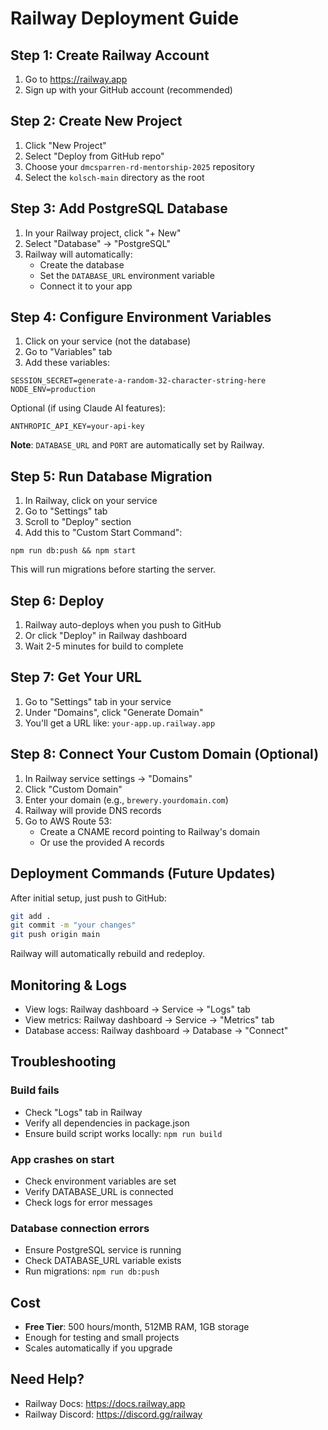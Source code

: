 # Railway Deployment Guide

## Step 1: Create Railway Account
1. Go to https://railway.app
2. Sign up with your GitHub account (recommended)

## Step 2: Create New Project
1. Click "New Project"
2. Select "Deploy from GitHub repo"
3. Choose your `dmcsparren-rd-mentorship-2025` repository
4. Select the `kolsch-main` directory as the root

## Step 3: Add PostgreSQL Database
1. In your Railway project, click "+ New"
2. Select "Database" → "PostgreSQL"
3. Railway will automatically:
   - Create the database
   - Set the `DATABASE_URL` environment variable
   - Connect it to your app

## Step 4: Configure Environment Variables
1. Click on your service (not the database)
2. Go to "Variables" tab
3. Add these variables:

```
SESSION_SECRET=generate-a-random-32-character-string-here
NODE_ENV=production
```

Optional (if using Claude AI features):
```
ANTHROPIC_API_KEY=your-api-key
```

**Note**: `DATABASE_URL` and `PORT` are automatically set by Railway.

## Step 5: Run Database Migration
1. In Railway, click on your service
2. Go to "Settings" tab
3. Scroll to "Deploy" section
4. Add this to "Custom Start Command":
```
npm run db:push && npm start
```

This will run migrations before starting the server.

## Step 6: Deploy
1. Railway auto-deploys when you push to GitHub
2. Or click "Deploy" in Railway dashboard
3. Wait 2-5 minutes for build to complete

## Step 7: Get Your URL
1. Go to "Settings" tab in your service
2. Under "Domains", click "Generate Domain"
3. You'll get a URL like: `your-app.up.railway.app`

## Step 8: Connect Your Custom Domain (Optional)
1. In Railway service settings → "Domains"
2. Click "Custom Domain"
3. Enter your domain (e.g., `brewery.yourdomain.com`)
4. Railway will provide DNS records
5. Go to AWS Route 53:
   - Create a CNAME record pointing to Railway's domain
   - Or use the provided A records

## Deployment Commands (Future Updates)
After initial setup, just push to GitHub:
```bash
git add .
git commit -m "your changes"
git push origin main
```

Railway will automatically rebuild and redeploy.

## Monitoring & Logs
- View logs: Railway dashboard → Service → "Logs" tab
- View metrics: Railway dashboard → Service → "Metrics" tab
- Database access: Railway dashboard → Database → "Connect"

## Troubleshooting

### Build fails
- Check "Logs" tab in Railway
- Verify all dependencies in package.json
- Ensure build script works locally: `npm run build`

### App crashes on start
- Check environment variables are set
- Verify DATABASE_URL is connected
- Check logs for error messages

### Database connection errors
- Ensure PostgreSQL service is running
- Check DATABASE_URL variable exists
- Run migrations: `npm run db:push`

## Cost
- **Free Tier**: 500 hours/month, 512MB RAM, 1GB storage
- Enough for testing and small projects
- Scales automatically if you upgrade

## Need Help?
- Railway Docs: https://docs.railway.app
- Railway Discord: https://discord.gg/railway